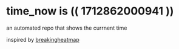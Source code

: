 # time_now is (( 1712862000941 ))

an automated repo that shows the currnent time

inspired by [breakingheatmap](https://github.com/breakingheatmap/breakingheatmap)